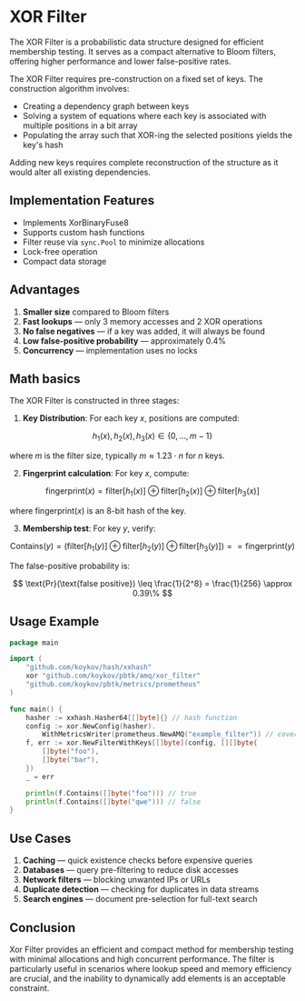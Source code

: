 # XOR Filter

The XOR Filter is a probabilistic data structure designed for efficient membership testing.
It serves as a compact alternative to Bloom filters, offering higher performance and lower false-positive rates.

The XOR Filter requires pre-construction on a fixed set of keys. The construction algorithm involves:
* Creating a dependency graph between keys
* Solving a system of equations where each key is associated with multiple positions in a bit array
* Populating the array such that XOR-ing the selected positions yields the key's hash

Adding new keys requires complete reconstruction of the structure as it would alter all existing dependencies.

## Implementation Features

* Implements XorBinaryFuse8
* Supports custom hash functions
* Filter reuse via `sync.Pool` to minimize allocations
* Lock-free operation
* Compact data storage

## Advantages

1. **Smaller size** compared to Bloom filters
2. **Fast lookups** — only 3 memory accesses and 2 XOR operations
3. **No false negatives** — if a key was added, it will always be found
4. **Low false-positive probability** — approximately 0.4%
5. **Concurrency** — implementation uses no locks

## Math basics

The XOR Filter is constructed in three stages:

1. **Key Distribution**:
   For each key $x$, positions are computed:

$$
h_1(x), h_2(x), h_3(x) \in \{0, \ldots, m-1\}
$$

where $m$ is the filter size, typically $m \approx 1.23 \cdot n$ for $n$ keys.

2. **Fingerprint calculation**:
   For key $x$, compute:

$$
\text{fingerprint}(x) = \text{filter}[h_1(x)] \oplus \text{filter}[h_2(x)] \oplus \text{filter}[h_3(x)]
$$

where $\text{fingerprint}(x)$ is an 8-bit hash of the key.

3. **Membership test**:
   For key $y$, verify:

$$
\text{Contains}(y) = \left(\text{filter}[h_1(y)] \oplus \text{filter}[h_2(y)] \oplus \text{filter}[h_3(y)]\right) == \text{fingerprint}(y)
$$

The false-positive probability is:

$$
\text{Pr}(\text{false positive}) \leq \frac{1}{2^8} = \frac{1}{256} \approx 0.39\%
$$

## Usage Example

```go
package main

import (
	"github.com/koykov/hash/xxhash"
	xor "github.com/koykov/pbtk/amq/xor_filter"
	"github.com/koykov/pbtk/metrics/prometheus"
)

func main() {
	hasher := xxhash.Hasher64[[]byte]{} // hash function
	config := xor.NewConfig(hasher).
		WithMetricsWriter(prometheus.NewAMQ("example_filter")) // cover with metrics
	f, err := xor.NewFilterWithKeys[[]byte](config, [][]byte{
		[]byte("foo"),
		[]byte("bar"),
	})
	_ = err

	println(f.Contains([]byte("foo"))) // true
	println(f.Contains([]byte("qwe"))) // false
}
```

## Use Cases

1. **Caching** — quick existence checks before expensive queries
2. **Databases** — query pre-filtering to reduce disk accesses
3. **Network filters** — blocking unwanted IPs or URLs
4. **Duplicate detection** — checking for duplicates in data streams
5. **Search engines** — document pre-selection for full-text search

## Conclusion

Xor Filter provides an efficient and compact method for membership testing with minimal allocations and high concurrent performance.
The filter is particularly useful in scenarios where lookup speed and memory efficiency are crucial, and the inability to dynamically add elements is an acceptable constraint.
